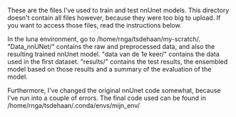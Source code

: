 These are the files I've used to train and test nnUnet models. This directory doesn't contain all files however, because they were too big to upload. If you want to access those files, read the instructions below.

In the luna environment, go to /home/rnga/tsdehaan/my-scratch/. "Data_nnUNet/" contains the raw and preprocessed data, and also the resulting trained nnUnet model. "data van de 1e keer/" contains the data used in
the first dataset. "results/" contains the test results, the ensembled model based on those results and a summary of the evaluation of the model. 

Furthermore, I've changed the original nnUnet code somewhat, because I've run into a couple of errors. The final code used can be found in /home/rnga/tsdehaan/.conda/envs/mijn_env/
